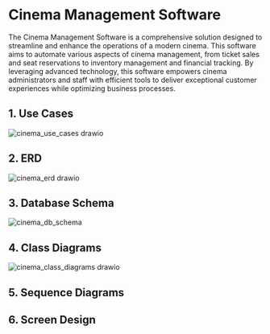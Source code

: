 # Cinema Management Software

The Cinema Management Software is a comprehensive solution designed to streamline and enhance the operations of a modern cinema. This software aims to automate various aspects of cinema management, from ticket sales and seat reservations to inventory management and financial tracking. By leveraging advanced technology, this software empowers cinema administrators and staff with efficient tools to deliver exceptional customer experiences while optimizing business processes.

## 1. Use Cases

![cinema_use_cases drawio](https://github.com/leonghia/aptech/assets/112583996/cffd6f20-8690-4511-89cd-076d660294b9)

## 2. ERD

![cinema_erd drawio](https://github.com/leonghia/aptech/assets/112583996/62513498-e560-439d-b554-f337f18d3c61)

## 3. Database Schema

![cinema_db_schema](https://github.com/leonghia/aptech/assets/112583996/9aac3d2c-d639-48a2-902b-34a8789486ba)

## 4. Class Diagrams

![cinema_class_diagrams drawio](https://github.com/leonghia/aptech/assets/112583996/5677101c-a1ec-4801-921b-3ba15eca03a7)

## 5. Sequence Diagrams

## 6. Screen Design
